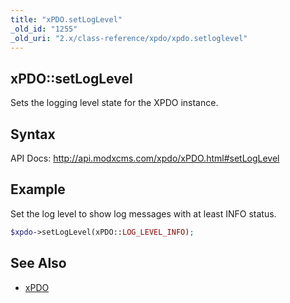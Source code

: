 ```yaml
---
title: "xPDO.setLogLevel"
_old_id: "1255"
_old_uri: "2.x/class-reference/xpdo/xpdo.setloglevel"
---
```


## xPDO::setLogLevel

Sets the logging level state for the XPDO instance.

## Syntax

API Docs: <http://api.modxcms.com/xpdo/xPDO.html#setLogLevel>

## Example

Set the log level to show log messages with at least INFO status.

``` php
$xpdo->setLogLevel(xPDO::LOG_LEVEL_INFO);
```

## See Also

- [xPDO](extending-modx/xpdo "xPDO")